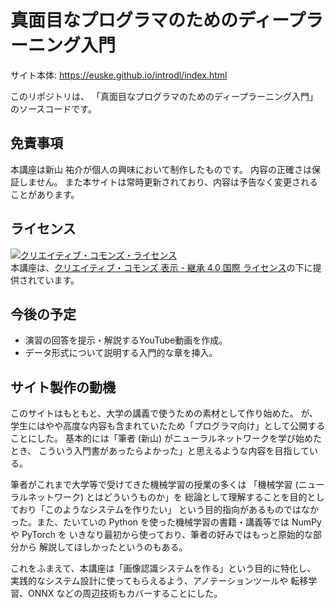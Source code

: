 # 真面目なプログラマのためのディープラーニング入門

サイト本体: https://euske.github.io/introdl/index.html

このリポジトリは、
「真面目なプログラマのためのディープラーニング入門」
のソースコードです。

## 免責事項

本講座は新山 祐介が個人の興味において制作したものです。
内容の正確さは保証しません。
また本サイトは常時更新されており、内容は予告なく変更されることがあります。

## ライセンス

<a rel="license" href="http://creativecommons.org/licenses/by-sa/4.0/"><img alt="クリエイティブ・コモンズ・ライセンス" style="border-width:0" src="https://i.creativecommons.org/l/by-sa/4.0/88x31.png" /></a><br />本講座は、<a rel="license" href="http://creativecommons.org/licenses/by-sa/4.0/">クリエイティブ・コモンズ 表示 - 継承 4.0 国際 ライセンス</a>の下に提供されています。

## 今後の予定

 - 演習の回答を提示・解説するYouTube動画を作成。
 - データ形式について説明する入門的な章を挿入。

## サイト製作の動機

このサイトはもともと、大学の講義で使うための素材として作り始めた。
が、学生にはやや高度な内容も含まれていたため「プログラマ向け」として公開することにした。
基本的には「筆者 (新山) がニューラルネットワークを学び始めたとき、
こういう入門書があったらよかった」と思えるような内容を目指している。

筆者がこれまで大学等で受けてきた機械学習の授業の多くは
「機械学習 (ニューラルネットワーク) とはどういうものか」を
総論として理解することを目的としており「このようなシステムを作りたい」
という目的指向があるものではなかった。また、たいていの
Python を使った機械学習の書籍・講義等では NumPy や PyTorch を
いきなり最初から使っており、筆者の好みではもっと原始的な部分から
解説してほしかったというのもある。

これをふまえて、本講座は「画像認識システムを作る」という目的に特化し、
実践的なシステム設計に使ってもらえるよう、アノテーションツールや
転移学習、ONNX などの周辺技術もカバーすることにした。
